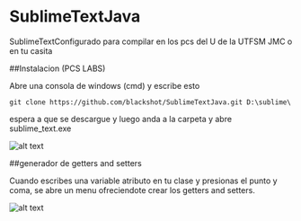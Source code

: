 # SublimeTextJava
SublimeTextConfigurado para compilar en los pcs del U de la UTFSM JMC o en tu casita

##Instalacion (PCS LABS)

Abre una consola de windows (cmd) y escribe esto

```git clone https://github.com/blackshot/SublimeTextJava.git D:\sublime\```

espera a que se descargue y luego anda a la carpeta y abre sublime_text.exe

![alt text](https://i.imgur.com/cPJT2Cv.png)

##generador de getters and setters 

Cuando escribes una variable atributo en tu clase y presionas el punto y coma, se abre un menu ofreciendote crear los getters and setters.

![alt text](https://i.imgur.com/1qUhIoy.png)
